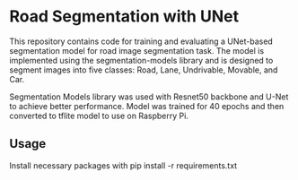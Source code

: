 # Road Segmentation with UNet

This repository contains code for training and evaluating a UNet-based segmentation model for road image segmentation task. The model is implemented using the segmentation-models library and is designed to segment images into five classes: Road, Lane, Undrivable, Movable, and Car.

Segmentation Models library was used with Resnet50 backbone and U-Net to achieve better performance. Model was trained for 40 epochs and then converted to tflite model to use on Raspberry Pi.

## Usage

Install necessary packages with pip install -r requirements.txt
